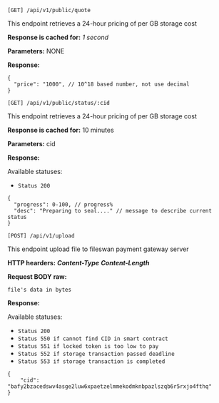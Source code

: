 ```
[GET] /api/v1/public/quote
```
This endpoint retrieves a 24-hour pricing of per GB storage cost

**Response is cached for:**
_1 second_

**Parameters:**
NONE

**Response:**
```json5
{
  "price": "1000", // 10^18 based number, not use decimal
}
```

```
[GET] /api/v1/public/status/:cid
```
This endpoint retrieves a 24-hour pricing of per GB storage cost

**Response is cached for:**
10 minutes

**Parameters:**
cid

**Response:**

Available statuses:
* `Status 200`
```json5
{
  "progress": 0-100, // progress%
  "desc": "Preparing to seal...." // message to describe current status
}
```


```
[POST] /api/v1/upload
```
This endpoint upload file to fileswan payment gateway server

**HTTP hearders:**
***Content-Type***
***Content-Length***


**Request BODY raw:**
```
file's data in bytes
```

**Response:**


Available statuses:
* `Status 200`
* `Status 550 if cannot find CID in smart contract`
* `Status 551 if locked token is too low to pay`
* `Status 552 if storage transaction passed deadline`
* `Status 553 if storage transaction is completed`
```json5
{
    "cid": "bafy2bzacedswv4asge2luw6xpaetzelmmekodmknbpazlszqb6r5rxjo4fthq"
}
```